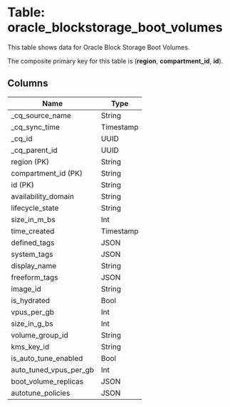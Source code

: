 # Table: oracle_blockstorage_boot_volumes

This table shows data for Oracle Block Storage Boot Volumes.

The composite primary key for this table is (**region**, **compartment_id**, **id**).

## Columns

| Name          | Type          |
| ------------- | ------------- |
|_cq_source_name|String|
|_cq_sync_time|Timestamp|
|_cq_id|UUID|
|_cq_parent_id|UUID|
|region (PK)|String|
|compartment_id (PK)|String|
|id (PK)|String|
|availability_domain|String|
|lifecycle_state|String|
|size_in_m_bs|Int|
|time_created|Timestamp|
|defined_tags|JSON|
|system_tags|JSON|
|display_name|String|
|freeform_tags|JSON|
|image_id|String|
|is_hydrated|Bool|
|vpus_per_gb|Int|
|size_in_g_bs|Int|
|volume_group_id|String|
|kms_key_id|String|
|is_auto_tune_enabled|Bool|
|auto_tuned_vpus_per_gb|Int|
|boot_volume_replicas|JSON|
|autotune_policies|JSON|